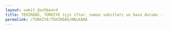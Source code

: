 ```yaml
---
layout: vakit_dashboard
title: TEKİRDAĞ, TÜRKİYE için iftar, namaz vakitleri ve hava durumu - ilçe/eyalet seç
permalink: /TÜRKİYE/TEKİRDAĞ/MALKARA
---
```


<script type="text/javascript">
  var GLOBAL_COUNTRY = 'TÜRKİYE';
  var GLOBAL_CITY = 'TEKİRDAĞ';
  var GLOBAL_STATE = 'MALKARA';
  var lat = 72;
  var lon = 21;
</script>
